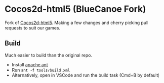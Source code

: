 Cocos2d-html5 (BlueCanoe Fork)
==================

Fork of [Cocos2d-html5](https://github.com/cocos2d/cocos2d-html5). 
Making a few changes and cherry picking pull requests to suit our games.

Build
-------------

Much easier to build than the original repo. 
* Install [apache ant](http://ant.apache.org/) 
* Run `ant -f tools/build.xml` 
* Alternatively, open in VSCode and run the build task (Cmd+B by default)
